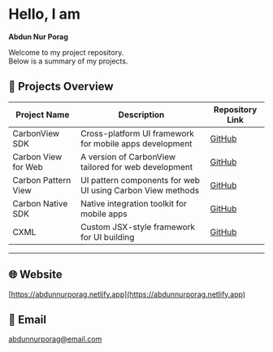 # Hello, I am  
**Abdun Nur Porag**

 Welcome to my project repository.  
 Below is a summary of my projects.


## 📁 Projects Overview

| Project Name            | Description                                                  | Repository Link |
|-------------------------|--------------------------------------------------------------|-----------------|
| CarbonView SDK          | Cross-platform UI framework for mobile apps development     | [GitHub](https://github.com/AbdunNur-Porag/CarbonView-Uikit-For-CarbonView-SDK) |
| Carbon View for Web     | A version of CarbonView tailored for web development         | [GitHub](https://github.com/AbdunNur-Porag/CarbonView-UI-Kit) |
| Carbon Pattern View     | UI pattern components for web UI using Carbon View methods   | [GitHub](https://github.com/AbdunNur-Porag/Carbon-Pattern-View-Js) |
| Carbon Native SDK       | Native integration toolkit for mobile apps                   | [GitHub](https://github.com/AbdunNur-Porag/Carbon-Native-SDK) |
| CXML                    | Custom JSX-style framework for UI building                   | [GitHub](https://github.com/AbdunNur-Porag/carbon-cxml-v1.0) |

---

## 🌐 Website  
[https://abdunnurporag.netlify.app](https://abdunnurporag.netlify.app)

## 📧 Email  
[abdunnurporag@email.com](mailto:abdunnurporag@yahoo.com)
